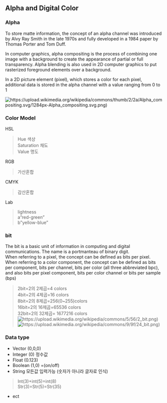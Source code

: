 ## Alpha and Digital Color

### Alpha

To store matte information, the concept of an alpha channel was introduced by Alvy Ray Smith in the late 1970s and fully developed in a 1984 paper by Thomas Porter and Tom Duff.

In computer graphics, alpha compositing is the process of combining one image with a background to create the appearance of partial or full transparency.
Alpha blending is also used in 2D computer graphics to put rasterized foreground elements over a background.

In a 2D picture element (pixel), which stores a color for each pixel, additional data is stored in the alpha channel with a value ranging from 0 to 1

![https://upload.wikimedia.org/wikipedia/commons/thumb/2/2a/Alpha_compositing.svg/1284px-Alpha_compositing.svg.png)](https://upload.wikimedia.org/wikipedia/commons/thumb/2/2a/Alpha_compositing.svg/1284px-Alpha_compositing.svg.png)

### Color Model

HSL
> Hue 색상    
> Saturation 채도    
> Value 명도    

RGB
> 가산혼합

CMYK
> 감산혼합 

Lab
> lightness     
> a”red-green”    
> b”yellow-blue”    

### bit
The bit is a basic unit of information in computing and digital communications. The name is a portmanteau of binary digit.    
When referring to a pixel, the concept can be defined as bits per pixel.
When referring to a color component, the concept can be defined as bits per component, bits per channel, bits per color (all three abbreviated bpc), and also bits per pixel component, bits per color channel or bits per sample (bps)

>2bit=2의 2제곱=4 colors    
>4bit=2의 4제곱=16 colors    
>8bit=2의 8제곱=256(0~255)colors     
>16bit=2의 16제곱=65536 colors    
>32bit=2의 32제곱= 1677216 colors    
![https://upload.wikimedia.org/wikipedia/commons/5/56/2_bit.png)](https://upload.wikimedia.org/wikipedia/commons/5/56/2_bit.png)
![https://upload.wikimedia.org/wikipedia/commons/9/9f/24_bit.png)](https://upload.wikimedia.org/wikipedia/commons/9/9f/24_bit.png)


### Data type

+ Vector (0,0,0)
+ Integer (0) 정수값
+ Float (0.123)
+ Boolean (1,0) =(on/off)
+ String 모든값 입력가능 (숫자가 아니라 글자로 인식)
>	Int(3)+int(5)=int(8)    
> Str(3)=Str(5)=Str(35) 
+ ect
